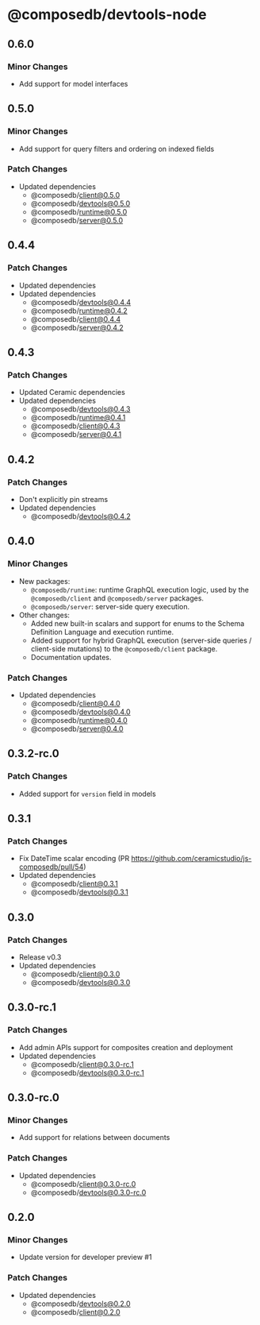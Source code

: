 # @composedb/devtools-node

## 0.6.0

### Minor Changes

- Add support for model interfaces

## 0.5.0

### Minor Changes

- Add support for query filters and ordering on indexed fields

### Patch Changes

- Updated dependencies
  - @composedb/client@0.5.0
  - @composedb/devtools@0.5.0
  - @composedb/runtime@0.5.0
  - @composedb/server@0.5.0

## 0.4.4

### Patch Changes

- Updated dependencies
- Updated dependencies
  - @composedb/devtools@0.4.4
  - @composedb/runtime@0.4.2
  - @composedb/client@0.4.4
  - @composedb/server@0.4.2

## 0.4.3

### Patch Changes

- Updated Ceramic dependencies
- Updated dependencies
  - @composedb/devtools@0.4.3
  - @composedb/runtime@0.4.1
  - @composedb/client@0.4.3
  - @composedb/server@0.4.1

## 0.4.2

### Patch Changes

- Don't explicitly pin streams
- Updated dependencies
  - @composedb/devtools@0.4.2

## 0.4.0

### Minor Changes

- New packages:
  - `@composedb/runtime`: runtime GraphQL execution logic, used by the
    `@composedb/client` and `@composedb/server` packages.
  - `@composedb/server`: server-side query execution.
- Other changes:
  - Added new built-in scalars and support for enums to the Schema Definition
    Language and execution runtime.
  - Added support for hybrid GraphQL execution (server-side queries /
    client-side mutations) to the `@composedb/client` package.
  - Documentation updates.

### Patch Changes

- Updated dependencies
  - @composedb/client@0.4.0
  - @composedb/devtools@0.4.0
  - @composedb/runtime@0.4.0
  - @composedb/server@0.4.0

## 0.3.2-rc.0

### Patch Changes

- Added support for `version` field in models

## 0.3.1

### Patch Changes

- Fix DateTime scalar encoding (PR
  https://github.com/ceramicstudio/js-composedb/pull/54)
- Updated dependencies
  - @composedb/client@0.3.1
  - @composedb/devtools@0.3.1

## 0.3.0

### Patch Changes

- Release v0.3
- Updated dependencies
  - @composedb/client@0.3.0
  - @composedb/devtools@0.3.0

## 0.3.0-rc.1

### Patch Changes

- Add admin APIs support for composites creation and deployment
- Updated dependencies
  - @composedb/client@0.3.0-rc.1
  - @composedb/devtools@0.3.0-rc.1

## 0.3.0-rc.0

### Minor Changes

- Add support for relations between documents

### Patch Changes

- Updated dependencies
  - @composedb/client@0.3.0-rc.0
  - @composedb/devtools@0.3.0-rc.0

## 0.2.0

### Minor Changes

- Update version for developer preview #1

### Patch Changes

- Updated dependencies
  - @composedb/devtools@0.2.0
  - @composedb/client@0.2.0

